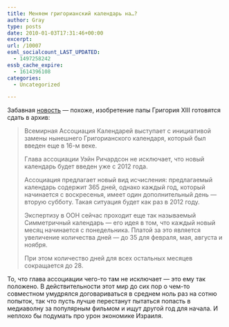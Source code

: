 ```yaml
---
title: Меняем григорианский календарь на…?
author: Gray
type: posts
date: 2010-01-03T17:31:46+00:00
excerpt:
url: /10007
esml_socialcount_LAST_UPDATED:
  - 1497258242
essb_cache_expire:
  - 1614396108
categories:
  - Uncategorized

---
```








Забавная [новость][1] — похоже, изобретение папы Григория XIII готовятся сдать в архив:

> Всемирная Ассоциация Календарей выступает с инициативой замены нынешнего Григорианского календаря, который был введен еще в <nobr>16-м</nobr> веке.
> 
> Глава ассоциации Уэйн Ричардсон не исключает, что новый календарь будет введен уже с 2012 года.
> 
> Ассоциация предлагает новый вид исчисления: предлагаемый календарь содержит 365 дней, однако каждый год, который начинается с воскресенья, имеет один дополнительный день — вторую субботу. Такая ситуация будет как раз в 2012 году.
> 
> Экспертизу в ООН сейчас проходит еще так называемый Симметричный календарь — его идея в том, что каждый новый месяц начинается с понедельника. Платой за это является увеличение количества дней — до 35 для февраля, мая, августа и ноября.
> 
> При этом количество дней для всех остальных месяцев сокращается до 28.

То, что глава ассоциации чего-то там не исключает — это ему так положено. В действительности этот мир до сих пор о чем-то совместном умудрялся договариваться в среднем ноль раз на сотню попыток, так что пусть лучше перестанут пытаться попасть в медиаволну за популярным фильмом и ищут другой год для начала. И неплохо бы подумать про урон экономике Израиля.

 [1]: http://korrespondent.%20net/world/1032494
